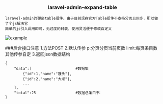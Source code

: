 <h3 align="center">laravel-admin-expand-table</h3>

    laravel-admin的弹窗table组件，由于目前现在官方Table组件不支持分页且同步，所以做了个js解决它
    简单的js引入调用即可，无过度的封装，使用灵活便于修改自定义
    
![example](https://github.com/ydtg1993/laravel-admin-expand-table/blob/master/example.png)

###后台接口注意
    1.方法POST
    2.默认传参 p:分页分页当前页数  limit:每页条目数 其他传参自定
    3.返回json数据结构 
    
    {
        "data":[                    #数据集
            {"id":1,"name":"馒头"},
            {"id":2,"name":"大米"},
            ...
        ],
        "total":25                  #数据总条目书
    }
